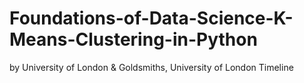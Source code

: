 # Foundations-of-Data-Science-K-Means-Clustering-in-Python
by University of London &amp; Goldsmiths, University of London Timeline
